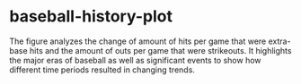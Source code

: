 # baseball-history-plot
The figure analyzes the change of amount of hits per game that were extra-base hits and the amount of outs per game that were strikeouts. It highlights the major eras of baseball as well as significant events to show how different time periods resulted in changing trends.
